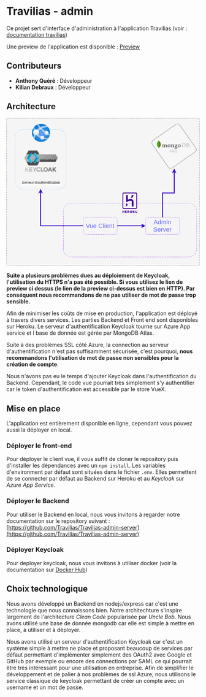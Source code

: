 # Travilias - admin

Ce projet sert d'interface d'administration à l'application Travilias (voir : [documentation travilias](./docs/Travilias.md))

Une preview de l'application est disponible : [Preview](http://admin.travilias.com)

## Contributeurs

- **Anthony Quéré** : Développeur
- **Kilian Debraux** : Développeur

## Architecture
![Schema d'architecture](./docs/architecture.png)

**Suite a plusieurs problèmes dues au déploiement de Keycloak, l'utilisation du HTTPS n'a pas été possible. Si vous utilisez le lien de preview ci dessus (le lien de la preview ci-dessus est bien en HTTP). Par conséquent nous recommandons de ne pas utiliser de mot de passe trop sensible.**

Afin de minimiser les coûts de mise en production, l'application est déployé à travers divers services. Les parties Backend et Front end sont disponibles sur Heroku. Le serveur d'authentification Keycloak tourne sur Azure App service et l base de donnée est gérée par MongoDB Atlas. 

Suite à des problèmes SSL côté Azure, la connection au serveur d'authentification n'est pas suffisamment sécurisée, c'est pourquoi, **nous recommandons l'utilisation de mot de passe non sensibles pour la création de compte**. 

Nous n'avons pas eu le temps d'ajouter Keycloak dans l'authentification du Backend. Cependant, le code vue pourrait très simplement s'y authentifier car le token d'authentification est accessible par le store VueX.

## Mise en place

L'application est entièrement disponible en ligne, cependant vous pouvez aussi la déployer en local. 

### Déployer le front-end
Pour déployer le client vue, il vous suffit de cloner le repository puis d'installer les dépendances avec un `npm install`. Les variables d'environment par défaut sont situées dans le fichier `.env`. Elles permettent de se connecter par défaut au Backend sur Heroku et au *Keycloak* sur *Azure App Service*.

### Déployer le Backend
Pour utiliser le Backend en local, nous vous invitons à regarder notre documentation sur le repository suivant : [https://github.com/Travilias/Travilias-admin-server](https://github.com/Travilias/Travilias-admin-server)

### Déployer Keycloak
Pour deployer keycloak, nous vous invitons à utiliser docker (voir la documentation sur [Docker Hub](https://hub.docker.com/r/jboss/keycloak/))

## Choix technologique
Nous avons développé un Backend en nodejs/express car c'est une technologie que nous connaissons bien. Notre architechture s'inspire largement de l'architecture *Clean Code* popularisée par *Uncle Bob*. Nous avons utilisé une base de donnée mongodb car elle est simple à mettre en place, à utiliser et à déployer.

Nous avons utilisé un serveur d'authentification Keycloak car c'est un système simple à mettre ne place et proposant beaucoup de services par défaut permettant d'implémenter simplement des OAuth2 avec Google et GitHub par exemple ou encore des connections par SAML ce qui pourrait être très intéressant pour une utilisation en entreprise. Afin de simplifier le développement et de palier à nos problèmes de ssl Azure, nous utilisons le service classique de keycloak permettant de créer un compte avec un username et un mot de passe.


